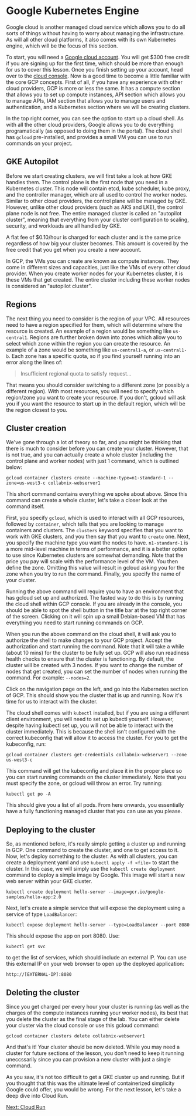 # Google Kubernetes Engine

Google cloud is another managed cloud service which allows you to do all sorts of things without having to worry about managing the infrastructure. As will all other cloud platforms, it also comes with its own Kubernetes engine, which will be the focus of this section.

To start, you will need a [Google cloud account](https://cloud.google.com/free). You will get $300 free credit if you are signing up for the first time, which should be more than enough for us to cover this lesson. Once you finish setting up your account, head over to the [cloud console](https://console.cloud.google.com). Now is a good time to become a little familiar with the core GCP concepts. First of all, if you have any experience with other cloud providers, GCP is more or less the same. It has a compute section that allows you to set up compute instances, API section which allows you to manage APIs, IAM section that allows you to manage users and authentication, and a Kubernetes section where we will be creating clusters.

In the top right corner, you can see the option to start up a cloud shell. As with all the other cloud providers, Google allows you to do everything programatically (as opposed to doing them in the portal). The cloud shell has `gcloud` pre-installed, and provides a small VM you can use to run commands on your project.

## GKE Autopilot

Before we start creating clusters, we will first take a look at how GKE handles them. The control plane is the first node that you need in a Kubernetes cluster. This node will contain etcd, kube scheduler, kube proxy, and the controller manager, which are all used to control the worker nodes. Similar to other cloud providers, the control plane will be managed by GKE. However, unlike other cloud providers (such as AKS and LKE), the control plane node is not free. The entire managed cluster is called an "autopilot cluster", meaning that everything from your cluster configuration to scaling, security, and workloads are all handled by GKE.

A flat fee of $0.10/hour is charged for each cluster and is the same price regardless of how big your cluster becomes. This amount is covered by the free credit that you get when you create a new account.

In GCP, the VMs you can create are known as compute instances. They come in different sizes and capacities, just like the VMs of every other cloud provider. When you create worker nodes for your Kubernetes cluster, it is these VMs that get created. The entire cluster including these worker nodes is considered an "autopilot cluster".

## Regions

The next thing you need to consider is the region of your VPC. All resources need to have a region specified for them, which will determine where the resource is created. An example of a region would be something like `us-central1`. Regions are further broken down into zones which allow you to select which zone within the region you can create the resource. An example of a zone would be something like `us-central1-a`, or `us-central1-b`. Each zone has a specific quota, so if you find yourself running into an error along the lines of:

>Insufficient regional quota to satisfy request...

That means you should consider switching to a different zone (or possibly a different region). With most resources, you will need to specify which region/zone you want to create your resource. If you don't, gcloud will ask you if you want the resource to start up in the default region, which will be the region closest to you.

## Cluster creation

We've gone through a lot of theory so far, and you might be thinking that there is much to consider before you can create your cluster. However, that is not true, and you can actually create a whole cluster (including the control plane and worker nodes) with just 1 command, which is outlined below:

```
gcloud container clusters create --machine-type=n1-standard-1 --zone=us-west3-c collabnix-webserver1
```

This short command contains everything we spoke about above. Since this command can create a whole cluster, let's take a closer look at the command itself.

First, you specify `gcloud`, which is used to interact with all GCP resources, followed by `container`, which tells that you are looking to manage containers and clusters. The `clusters` keyword specifies that you want to work with GKE clusters, and you then say that you want to `create` one. Next, you specify the machine type you want the nodes to have. `n1-standard-1` is a more mid-level machine in terms of performance, and it is a better option to use since Kubernetes clusters are somewhat demanding. Note that the price you pay will scale with the performance level of the VM. You then define the zone. Omitting this value will result in gcloud asking you for the zone when you try to run the command. Finally, you specify the name of your cluster.

Running the above command will require you to have an environment that has gcloud set up and authorized. The fasted way to do this is by running the cloud shell within GCP console. If you are already in the console, you should be able to spot the shell button in the title bar at the top right corner of the screen. Clicking on it will spin up a small Debian-based VM that has everything you need to start running commands on GCP.

When you run the above command on the cloud shell, it will ask you to authorize the shell to make changes to your GCP project. Accept the authorization and start running the command. Note that it will take a while (about 10 mins) for the cluster to be fully set up. GCP will also run readiness health checks to ensure that the cluster is functioning. By default, the cluster will be created with 3 nodes. If you want to change the number of nodes that get created, you can set the number of nodes when running the command. For example: `--nodes=2`.

Click on the navigation page on the left, and go into the Kubernetes section of GCP. This should show you the cluster that is up and running. Now it's time for us to interact with the cluster.

The cloud shell comes with `kubectl` installed, but if you are using a different client environment, you will need to set up kubectl yourself. However, despite having kubectl set up, you will not be able to interact with the cluster immediately. This is because the shell isn't configured with the correct kubeconfig that will allow it to access the cluster. For you to get the kubeconfig, run:

```
gcloud container clusters get-credentials collabnix-webserver1 --zone us-west3-c
```

This command will get the kubeconfig and place it in the proper place so you can start running commands on the cluster immediately. Note that you must specify the zone, or gcloud will throw an error. Try running:

```
kubectl get po -A
```

This should give you a list of all pods. From here onwards, you essentially have a fully functioning managed cluster that you can use as you please.

## Deploying to the cluster

So, as mentioned before, it's really simple getting a cluster up and running in GCP. One command to create the cluster, and one to get access to it. Now, let's deploy something to the cluster. As with all clusters, you can create a deployment yaml and use `kubectl apply -f <file>` to start the cluster. In this case, we will simply use the `kubectl create deployment` command to deploy a simple image by Google. This image will start a new web server within your GKE cluster.

```
kubectl create deployment hello-server --image=gcr.io/google-samples/hello-app:2.0
```

Next, let's create a simple service that will expose the deployment using a service of type `LoadBalancer`:

```
kubectl expose deployment hello-server --type=LoadBalancer --port 8080
```

This should expose the app on port 8080. Use:

```
kubectl get svc
```

to get the list of services, which should include an external IP. You can use this external IP on your web browser to open up the deployed application:

```
http://[EXTERNAL-IP]:8080
```

## Deleting the cluster

Since you get charged per every hour your cluster is running (as well as the charges of the compute instances running your worker nodes), its best that you delete the cluster as the final stage of the lab. You can either delete your cluster via the cloud console or use this gcloud command:

```
gcloud container clusters delete collabnix-webserver1 
```

And that's it! Your cluster should be now deleted. While you may need a cluster for future sections of the lesson, you don't need to keep it running uneccssarily since you can provision a new cluster with just a single command.

As you saw, it's not too difficult to get a GKE cluster up and running. But if you thought that this was the ultimate level of containerized simplicity Google could offer, you would be wrong. For the next lesson, let's take a deep dive into Cloud Run.

[Next: Cloud Run](cloud-run.md)